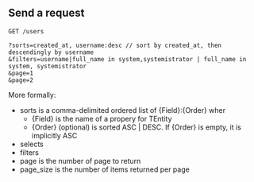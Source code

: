 ## Send a request

```
GET /users

?sorts=created_at, username:desc // sort by created_at, then descendingly by username
&filters=username|full_name in system,systemistrator | full_name in system, systemistrator
&page=1
&page=2
```

More formally:
- sorts is a comma-delimited ordered list of {Field}:{Order} wher
  - {Field} is the name of a propery for TEntity
  - {Order} (optional) is sorted ASC | DESC. If {Order} is empty, it is implicitly ASC
- selects
- filters
- page is the number of page to return
- page_size is the number of items returned per page
